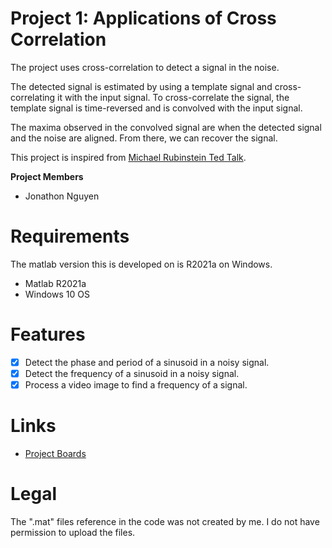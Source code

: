 # Project 1: Applications of Cross Correlation

The project uses cross-correlation to detect a signal in the noise.

The detected signal is estimated by using a template signal and cross-correlating it with the input signal. To cross-correlate the signal, the template signal is time-reversed and is convolved with the input signal.

The maxima observed in the convolved signal are when the detected signal and the noise are aligned. From there, we can recover the signal.

This project is inspired from [Michael Rubinstein Ted Talk](https://www.ted.com/talks/michael_rubinstein_see_invisible_motion_hear_silent_sounds).

<b>Project Members</b>
<ul>  
  <li>Jonathon Nguyen</li>
</ul>

# Requirements

The matlab version this is developed on is R2021a on Windows.
- Matlab R2021a
- Windows 10 OS

# Features

- [x] Detect the phase and period of a sinusoid in a noisy signal.
- [x] Detect the frequency of a sinusoid in a noisy signal.
- [x] Process a video image to find a frequency of a signal.

# Links

- [Project Boards](https://github.com/nguyjd/Project-1-Applications-of-Cross-Correlation/projects) 

# Legal

The ".mat" files reference in the code was not created by me. I do not have permission to upload the files.
